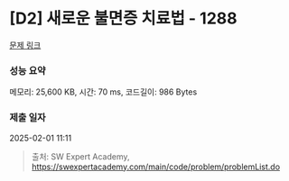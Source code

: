 # [D2] 새로운 불면증 치료법 - 1288 

[문제 링크](https://swexpertacademy.com/main/code/problem/problemDetail.do?contestProbId=AV18_yw6I9MCFAZN) 

### 성능 요약

메모리: 25,600 KB, 시간: 70 ms, 코드길이: 986 Bytes

### 제출 일자

2025-02-01 11:11



> 출처: SW Expert Academy, https://swexpertacademy.com/main/code/problem/problemList.do